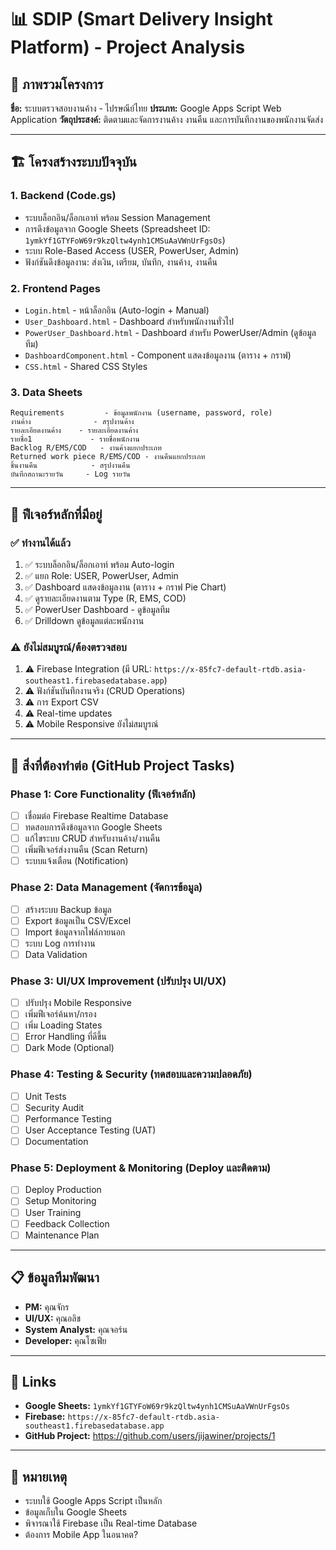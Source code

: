 # 📊 SDIP (Smart Delivery Insight Platform) - Project Analysis

## 🎯 ภาพรวมโครงการ

**ชื่อ:** ระบบตรวจสอบงานค้าง - ไปรษณีย์ไทย
**ประเภท:** Google Apps Script Web Application
**วัตถุประสงค์:** ติดตามและจัดการงานค้าง งานคืน และการบันทึกงานของพนักงานจัดส่ง

---

## 🏗️ โครงสร้างระบบปัจจุบัน

### 1. **Backend (Code.gs)**
- ระบบล็อกอิน/ล็อกเอาท์ พร้อม Session Management
- การดึงข้อมูลจาก Google Sheets (Spreadsheet ID: `1ymkYf1GTYFoW69r9kzQltw4ynh1CMSuAaVWnUrFgsOs`)
- ระบบ Role-Based Access (USER, PowerUser, Admin)
- ฟังก์ชันดึงข้อมูลงาน: ส่งเงิน, เตรียม, บันทึก, งานค้าง, งานคืน

### 2. **Frontend Pages**
- `Login.html` - หน้าล็อกอิน (Auto-login + Manual)
- `User_Dashboard.html` - Dashboard สำหรับพนักงานทั่วไป
- `PowerUser_Dashboard.html` - Dashboard สำหรับ PowerUser/Admin (ดูข้อมูลทีม)
- `DashboardComponent.html` - Component แสดงข้อมูลงาน (ตาราง + กราฟ)
- `CSS.html` - Shared CSS Styles

### 3. **Data Sheets**
```
Requirements         - ข้อมูลพนักงาน (username, password, role)
งานค้าง              - สรุปงานค้าง
รายละเอียดงานค้าง    - รายละเอียดงานค้าง
รายชื่อ1             - รายชื่อพนักงาน
Backlog R/EMS/COD   - งานค้างแยกประเภท
Returned work piece R/EMS/COD - งานคืนแยกประเภท
ชิ้นงานคืน            - สรุปงานคืน
บันทึกสถานะรายวัน     - Log รายวัน
```

---

## 🔧 ฟีเจอร์หลักที่มีอยู่

### ✅ ทำงานได้แล้ว
1. ✅ ระบบล็อกอิน/ล็อกเอาท์ พร้อม Auto-login
2. ✅ แยก Role: USER, PowerUser, Admin
3. ✅ Dashboard แสดงข้อมูลงาน (ตาราง + กราฟ Pie Chart)
4. ✅ ดูรายละเอียดงานตาม Type (R, EMS, COD)
5. ✅ PowerUser Dashboard - ดูข้อมูลทีม
6. ✅ Drilldown ดูข้อมูลแต่ละพนักงาน

### ⚠️ ยังไม่สมบูรณ์/ต้องตรวจสอบ
1. ⚠️ Firebase Integration (มี URL: `https://x-85fc7-default-rtdb.asia-southeast1.firebasedatabase.app`)
2. ⚠️ ฟังก์ชันบันทึกงานจริง (CRUD Operations)
3. ⚠️ การ Export CSV
4. ⚠️ Real-time updates
5. ⚠️ Mobile Responsive ยังไม่สมบูรณ์

---

## 🎯 สิ่งที่ต้องทำต่อ (GitHub Project Tasks)

### Phase 1: Core Functionality (ฟีเจอร์หลัก)
- [ ] เชื่อมต่อ Firebase Realtime Database
- [ ] ทดสอบการดึงข้อมูลจาก Google Sheets
- [ ] แก้ไขระบบ CRUD สำหรับงานค้าง/งานคืน
- [ ] เพิ่มฟีเจอร์ส่งงานคืน (Scan Return)
- [ ] ระบบแจ้งเตือน (Notification)

### Phase 2: Data Management (จัดการข้อมูล)
- [ ] สร้างระบบ Backup ข้อมูล
- [ ] Export ข้อมูลเป็น CSV/Excel
- [ ] Import ข้อมูลจากไฟล์ภายนอก
- [ ] ระบบ Log การทำงาน
- [ ] Data Validation

### Phase 3: UI/UX Improvement (ปรับปรุง UI/UX)
- [ ] ปรับปรุง Mobile Responsive
- [ ] เพิ่มฟีเจอร์ค้นหา/กรอง
- [ ] เพิ่ม Loading States
- [ ] Error Handling ที่ดีขึ้น
- [ ] Dark Mode (Optional)

### Phase 4: Testing & Security (ทดสอบและความปลอดภัย)
- [ ] Unit Tests
- [ ] Security Audit
- [ ] Performance Testing
- [ ] User Acceptance Testing (UAT)
- [ ] Documentation

### Phase 5: Deployment & Monitoring (Deploy และติดตาม)
- [ ] Deploy Production
- [ ] Setup Monitoring
- [ ] User Training
- [ ] Feedback Collection
- [ ] Maintenance Plan

---

## 📋 ข้อมูลทีมพัฒนา
- **PM:** คุณจักร
- **UI/UX:** คุณอลิช
- **System Analyst:** คุณจอร์น
- **Developer:** คุณโซเฟีย

---

## 🔗 Links
- **Google Sheets:** `1ymkYf1GTYFoW69r9kzQltw4ynh1CMSuAaVWnUrFgsOs`
- **Firebase:** `https://x-85fc7-default-rtdb.asia-southeast1.firebasedatabase.app`
- **GitHub Project:** https://github.com/users/jijawiner/projects/1

---

## 📝 หมายเหตุ
- ระบบใช้ Google Apps Script เป็นหลัก
- ข้อมูลเก็บใน Google Sheets
- พิจารณาใช้ Firebase เป็น Real-time Database
- ต้องการ Mobile App ในอนาคต?
